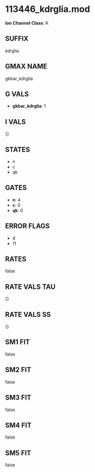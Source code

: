 # 113446_kdrglia.mod

**Ion Channel Class**: K

## SUFFIX

kdrglia

## GMAX NAME

gkbar_kdrglia

## G VALS

- **gkbar_kdrglia**: 1

## I VALS

{}

## STATES

- n
- c
- qk

## GATES

- **n**: 4
- **c**: 0
- **qk**: 0

## ERROR FLAGS

- 4
- 11

## RATES

false

## RATE VALS TAU

{}

## RATE VALS SS

{}

## SM1 FIT

false

## SM2 FIT

false

## SM3 FIT

false

## SM4 FIT

false

## SM5 FIT

false

